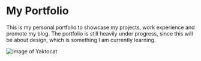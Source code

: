 # My Portfolio

This is my personal portfolio to showcase my projects, work experience and promote my blog.
The portfolio is still heavily under progress, since this will be about design, which is something I am currently learning.

![Image of Yaktocat](https://octodex.github.com/images/yaktocat.png)
